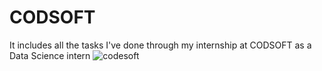 # CODSOFT
It includes all the tasks I've done through my internship at CODSOFT as a Data Science intern
![codesoft](https://github.com/NarymanAhmed/CODSOFT/assets/91408581/b79523c1-3343-4fee-a616-05f0e2abf35c)
